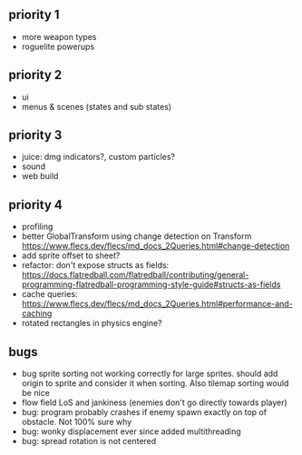 ## priority 1
- more weapon types
- roguelite powerups

## priority 2
- ui
- menus & scenes (states and sub states)

## priority 3
- juice: dmg indicators?, custom particles?
- sound
- web build

## priority 4
- profiling
- better GlobalTransform using change detection on Transform https://www.flecs.dev/flecs/md_docs_2Queries.html#change-detection
- add sprite offset to sheet?
- refactor: don't expose structs as fields: https://docs.flatredball.com/flatredball/contributing/general-programming-flatredball-programming-style-guide#structs-as-fields
- cache queries: https://www.flecs.dev/flecs/md_docs_2Queries.html#performance-and-caching
- rotated rectangles in physics engine?

## bugs
- bug sprite sorting not working correctly for large sprites. should add origin to sprite and consider it when sorting. Also tilemap sorting would be nice
- flow field LoS and jankiness (enemies don't go directly towards player)
- bug: program probably crashes if enemy spawn exactly on top of obstacle. Not 100% sure why
- bug: wonky displacement ever since added multithreading
- bug: spread rotation is not centered